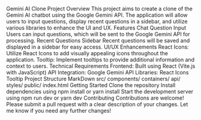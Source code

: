 Gemini AI Clone Project
Overview
This project aims to create a clone of the Gemini AI chatbot using the Google Gemini API. The application will allow users to input questions, display recent questions in a sidebar, and utilize various libraries to enhance the UI and UX.
Features
Chat Question Input
Users can input questions, which will be sent to the Google Gemini API for processing.
Recent Questions Sidebar
Recent questions will be saved and displayed in a sidebar for easy access.
UI/UX Enhancements
React Icons: Utilize React Icons to add visually appealing icons throughout the application.
Tooltip: Implement tooltips to provide additional information and context to users.
Technical Requirements
Frontend: Built using React (Vite.js with JavaScript)
API Integration: Google Gemini API
Libraries:
React Icons
Tooltip
Project Structure
MarkDown
src/
components/
containers/
api/
styles/
public/
index.html
Getting Started
Clone the repository
Install dependencies using npm install or yarn install
Start the development server using npm run dev or yarn dev
Contributing
Contributions are welcome! Please submit a pull request with a clear description of your changes.
Let me know if you need any further changes!